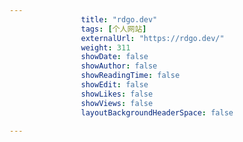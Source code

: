 ---
                title: "rdgo.dev"
                tags: [个人网站]
                externalUrl: "https://rdgo.dev/"
                weight: 311
                showDate: false
                showAuthor: false
                showReadingTime: false
                showEdit: false
                showLikes: false
                showViews: false
                layoutBackgroundHeaderSpace: false
                ---

